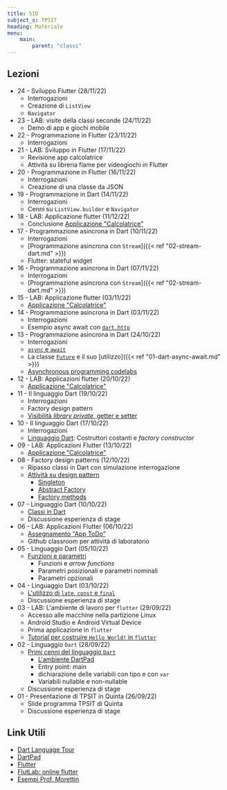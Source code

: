 ```yaml
---
title: 5ID
subject_s: TPSIT
heading: Materiale
menu:
    main:
        parent: "classi"
---
```


## Lezioni

<!--
Richieste HTTP e CORS
* 27 - Verifica scritta (05/12/22)
    * Verifica scritta su programmazione Dart
* 26 - LAB: Client REST in Flutter (01/12/22)
    * Inizio sviluppo client REST
    * Comunicazione delle API utilizzate
* 25 - Client REST in Flutter (29/11/22)
    * Interrogazioni
    * Esempio App su due pagine con client API REST -->
* 24 - Sviluppo Flutter (28/11/22)
    * Interrogazioni
    * Creazione di `ListView`
    * `Navigator`
* 23 - LAB: visite della classi seconde (24/11/22)
    * Demo di app e giochi mobile
* 22 - Programmazione in Flutter (23/11/22)
    * Interrogazioni
* 21 - LAB: Sviluppo in Flutter (17/11/22)
    * Revisione app calcolatrice
    * Attività su libreria flame per videogiochi in Flutter
* 20 - Programmazione in Flutter (16/11/22)
    * Interrogazioni
    * Creazione di una classe da JSON
* 19 - Programmazione in Dart (14/11/22)
    * Interrogazioni
    * Cenni su `ListView.builder` e `Navigator`
* 18 - LAB: Applicazione flutter (11/12/22)
    * Conclusione [Applicazione "Calcolatrice"](https://classroom.google.com/w/NTQ4NzcyMDM2MDMy/tc/NTU2MzgzMTYwODM0)
* 17 - Programmazione asincrona in Dart (10/11/22)
    * Interrogazioni
    * [Programmazione asincrona con `Stream`]({{< ref "02-stream-dart.md" >}})
    * Flutter: stateful widget
* 16 - Programmazione asincrona in Dart (07/11/22)
    * Interrogazioni
    * [Programmazione asincrona con `Stream`]({{< ref "02-stream-dart.md" >}})
* 15 - LAB: Applicazione flutter (03/11/22)
    * [Applicazione "Calcolatrice"](https://classroom.google.com/w/NTQ4NzcyMDM2MDMy/tc/NTU2MzgzMTYwODM0)
* 14 - Programmazione asincrona in Dart (03/11/22)
    * Interrogazioni
    * Esempio async await con [`dart.http`](https://pub.dev/packages/http)
* 13 - Programmazione asincrona in Dart (24/10/22)
    * Interrogazioni
    * [`async` e `await`][1]
    * La classe [`Future`](https://api.dart.dev/be/175791/dart-async/Future-class.html) e il suo [utilizzo]({{< ref "01-dart-async-await.md" >}})
    * [Asynchronous programming codelabs](https://dart.dev/codelabs/async-await)
* 12 - LAB: Applicazioni flutter (20/10/22)
    * [Applicazione "Calcolatrice"](https://classroom.google.com/w/NTQ4NzcyMDM2MDMy/tc/NTU2MzgzMTYwODM0)
* 11 - Il linguaggio Dart (19/10/22)
    * Interrogazioni
    * Factory design pattern
    * [Visibilità *library private*, getter e setter][1]
* 10 - Il linguaggio Dart (17/10/22)
    * Interrogazioni
    * [Linguaggio Dart][1]: Costruttori costanti e *factory constructor*
* 09 - LAB: Applicazioni Flutter (13/10/22) 
    * [Applicazione "Calcolatrice"](https://classroom.google.com/w/NTQ4NzcyMDM2MDMy/tc/NTU2MzgzMTYwODM0)
* 08 - Factory design patterns (12/10/22)
    * Ripasso classi in Dart con simulazione interrogazione
    * [Attività su design pattern](https://classroom.google.com/w/NTQ4NzcyMDM2MDMy/tc/NTU1OTMxMzY2NTI1)
        * [Singleton](https://en.wikipedia.org/wiki/Singleton_pattern)
        * [Abstract Factory](https://en.wikipedia.org/wiki/Abstract_factory_pattern)
        * [Factory methods](https://en.wikipedia.org/wiki/Factory_method_pattern)
* 07 - Linguaggio Dart (10/10/22)
    * [Classi in Dart][1]
    * Discussione esperienza di stage 
* 06 - LAB: Applicazioni Flutter (06/10/22)
    * [Assegnamento "App ToDo"](https://classroom.google.com/c/NTQ4NzcyMDM2MDMy/m/NTU0ODAwOTA3ODc0/details)
    * Github classroom per attività di laboratorio
* 05 - Linguaggio Dart (05/10/22)
    * [Funzioni e parametri][1]
        * Funzioni e *arrow functions*
        * Parametri posizionali e parametri nominali
        * Parametri opzionali
* 04 - Linguaggio Dart (03/10/22)
    * [L'utilizzo di `late`, `const` e `final`][1]
    * Discussione esperienza di stage
* 03 - LAB: L'ambiente di lavoro per `flutter` (29/09/22)
    * Accesso alle macchine nella partizione Linux
    * Android Studio e Android Virtual Device
    * Prima applicazione in `flutter`
    * [Tutorial per costruire `Hello World!` in `flutter`](https://classroom.google.com/c/NTQ4NzcyMDM2MDMy/m/NTI4NDk0MzUzMjEz/details)
* 02 - Linguaggio `Dart` (28/09/22)
    * [Primi cenni del linguaggio `Dart`][1]
        * [L'ambiente DartPad](https://dartpad.dev/)
        * Entry point: main
        * dichiarazione delle variabili con tipo e con `var`
        * Variabili nullable e non-nullable
    * Discussione esperienza di stage
* 01 - Presentazione di TPSIT in Quinta (26/09/22)
    * Slide programma TPSIT di Quinta
    * Discussione esperienza di stage 

## Link Utili

* [Dart Language Tour][1]
* [DartPad][2]
* [Flutter][3]
* [FlutLab: online flutter][4]
* [Esempi Prof. Morettin][5]

[1]: https://dart.dev/guides/language/language-tour
[2]: https://dartpad.dev/
[3]: https://flutter.dev/
[4]: https://flutlab.io/
[5]: https://gitlab.com/divino.marchese/flutter
